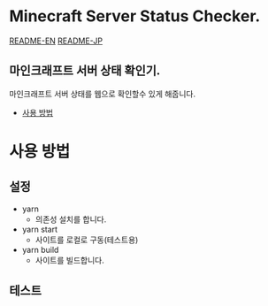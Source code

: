 # Minecraft Server Status Checker.
[README-EN](./README-EN)
[README-JP](./README-EN)
## 마인크래프트 서버 상태 확인기.
마인크래프트 서버 상태를 웹으로 확인할수 있게 해줍니다.
- [사용 방법](#사용-방법)


# 사용 방법

## 설정
- yarn
  - 의존성 설치를 합니다.
- yarn start
  - 사이트를 로컬로 구동(테스트용)
- yarn build
  - 사이트를 빌드합니다.
## 테스트
